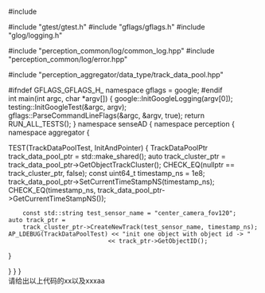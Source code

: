 

#include <memory>

#include "gtest/gtest.h"
#include "gflags/gflags.h"
#include "glog/logging.h"

#include "perception_common/log/common_log.hpp"
#include "perception_common/log/error.hpp"

#include "perception_aggregator/data_type/track_data_pool.hpp"

#ifndef GFLAGS_GFLAGS_H_
namespace gflags = google;
#endif  
int main(int argc, char *argv[]) {
    google::InitGoogleLogging(argv[0]);
    testing::InitGoogleTest(&argc, argv);
    gflags::ParseCommandLineFlags(&argc, &argv, true);
    return RUN_ALL_TESTS();
}
namespace senseAD {
namespace perception {
namespace aggregator {

TEST(TrackDataPoolTest, InitAndPointer) {
        TrackDataPoolPtr track_data_pool_ptr = std::make_shared<TrackDataPool>();
    auto track_cluster_ptr = track_data_pool_ptr->GetObjectTrackCluster();
    CHECK_EQ(nullptr == track_cluster_ptr, false);
    const uint64_t timestamp_ns = 1e8;
    track_data_pool_ptr->SetCurrentTimeStampNS(timestamp_ns);
    CHECK_EQ(timestamp_ns, track_data_pool_ptr->GetCurrentTimeStampNS());

        const std::string test_sensor_name = "center_camera_fov120";
    auto track_ptr =
        track_cluster_ptr->CreateNewTrack(test_sensor_name, timestamp_ns);
    AP_LDEBUG(TrackDataPoolTest) << "init one object with object id -> "
                                << track_ptr->GetObjectID();
}

}  }  }  
请给出以上代码的xx以及xxxaa